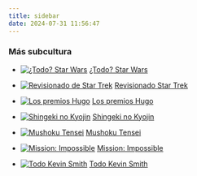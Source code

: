 ```yaml
---
title: sidebar
date: 2024-07-31 11:56:47
---
```


### Más subcultura  

- [![¿Todo? Star Wars](/sidebar/banner-star-wars.jpg)](/cine/todo-star-wars/) [¿Todo? Star Wars](/cine/todo-star-wars/)

- [![Revisionado de Star Trek](/sidebar/banner-star-trek.jpg)](/tv/star-trek/) [Revisionado Star Trek](/tv/star-trek/)

- [![Los premios Hugo](/sidebar/banner-premios-hugo.jpg)](/los-premios-hugo/) [Los premios Hugo](/los-premios-hugo/)

- [![Shingeki no Kyojin](/sidebar/banner-shingeki-no-kyojin.jpg)](/anime/shingeki-no-kyojin/) [Shingeki no Kyojin](/anime/shingeki-no-kyojin/)

- [![Mushoku Tensei](/sidebar/banner-mushoku-tensei.jpg)](/anime/mushoku-tensei/) [Mushoku Tensei](/anime/mushoku-tensei/)

- [![Mission: Impossible](/sidebar/banner-mission-impossible.jpg)](/cine/misiones-imposibles/) [Mission: Impossible](/cine/misiones-imposibles/)
- [![Todo Kevin Smith](/sidebar/banner-kevin-smith.jpg)](/cine/todo-kevin-smith-la-filmografia-de-new-jersey/) [Todo Kevin Smith](/cine/todo-kevin-smith-la-filmografia-de-new-jersey/)
